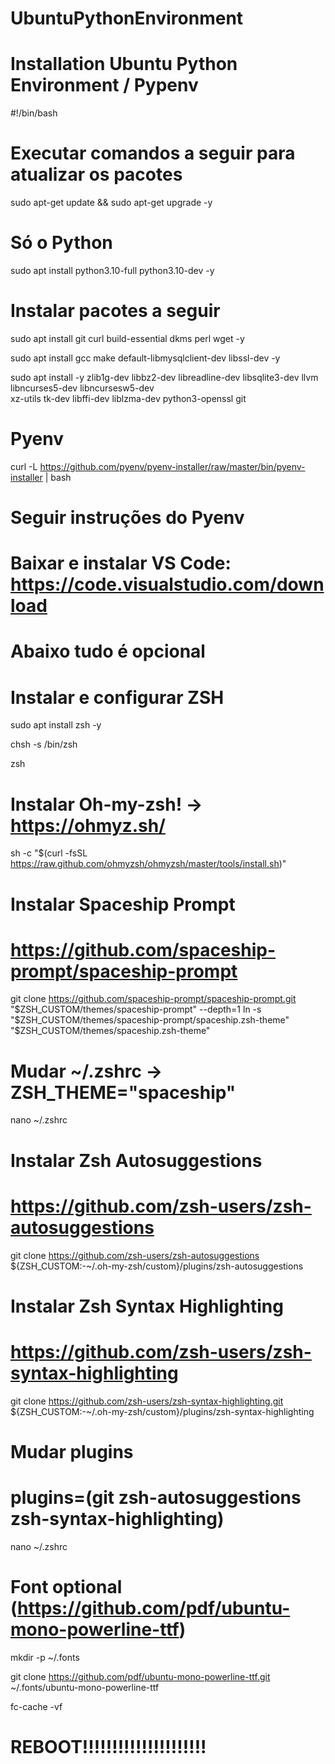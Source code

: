 # UbuntuPythonEnvironment

# Installation  Ubuntu Python Environment / Pypenv

#!/bin/bash

# Executar comandos a seguir para atualizar os pacotes
sudo apt-get update && sudo apt-get upgrade -y

# Só o Python
sudo apt install python3.10-full python3.10-dev -y

# Instalar pacotes a seguir

sudo apt install git curl build-essential dkms perl wget -y

sudo apt install gcc make default-libmysqlclient-dev libssl-dev -y

sudo apt install -y zlib1g-dev libbz2-dev libreadline-dev libsqlite3-dev llvm \
  libncurses5-dev libncursesw5-dev \
  xz-utils tk-dev libffi-dev liblzma-dev python3-openssl git
  
# Pyenv

curl -L https://github.com/pyenv/pyenv-installer/raw/master/bin/pyenv-installer | bash

# Seguir instruções do Pyenv

# Baixar e instalar VS Code: https://code.visualstudio.com/download

# Abaixo tudo é opcional

# Instalar e configurar ZSH

sudo apt install zsh -y

chsh -s /bin/zsh

zsh

# Instalar Oh-my-zsh! -> https://ohmyz.sh/

sh -c "$(curl -fsSL https://raw.github.com/ohmyzsh/ohmyzsh/master/tools/install.sh)"

# Instalar Spaceship Prompt
# https://github.com/spaceship-prompt/spaceship-prompt

git clone https://github.com/spaceship-prompt/spaceship-prompt.git "$ZSH_CUSTOM/themes/spaceship-prompt" --depth=1
ln -s "$ZSH_CUSTOM/themes/spaceship-prompt/spaceship.zsh-theme" "$ZSH_CUSTOM/themes/spaceship.zsh-theme"

# Mudar ~/.zshrc -> ZSH_THEME="spaceship"

nano ~/.zshrc   

# Instalar Zsh Autosuggestions
# https://github.com/zsh-users/zsh-autosuggestions
git clone https://github.com/zsh-users/zsh-autosuggestions ${ZSH_CUSTOM:-~/.oh-my-zsh/custom}/plugins/zsh-autosuggestions

# Instalar Zsh Syntax Highlighting
# https://github.com/zsh-users/zsh-syntax-highlighting
git clone https://github.com/zsh-users/zsh-syntax-highlighting.git ${ZSH_CUSTOM:-~/.oh-my-zsh/custom}/plugins/zsh-syntax-highlighting

# Mudar plugins
# plugins=(git zsh-autosuggestions zsh-syntax-highlighting)

nano ~/.zshrc   

# Font optional (https://github.com/pdf/ubuntu-mono-powerline-ttf)

mkdir -p ~/.fonts

git clone https://github.com/pdf/ubuntu-mono-powerline-ttf.git ~/.fonts/ubuntu-mono-powerline-ttf

fc-cache -vf

# REBOOT!!!!!!!!!!!!!!!!!!!!!
